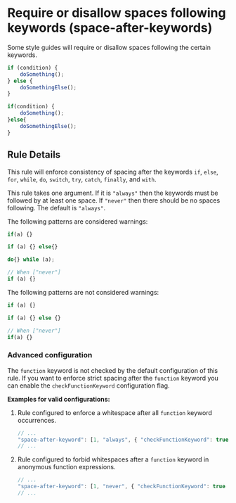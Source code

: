 # Require or disallow spaces following keywords (space-after-keywords)

Some style guides will require or disallow spaces following the certain keywords.

```js
if (condition) {
    doSomething();
} else {
    doSomethingElse();
}

if(condition) {
    doSomething();
}else{
    doSomethingElse();
}
```

## Rule Details

This rule will enforce consistency of spacing after the keywords `if`, `else`, `for`, `while`, `do`, `switch`, `try`, `catch`, `finally`, and `with`.

This rule takes one argument. If it is `"always"` then the keywords must be followed by at least one space. If `"never"`
then there should be no spaces following. The default is `"always"`.

The following patterns are considered warnings:

```js
if(a) {}
```

```js
if (a) {} else{}
```

```js
do{} while (a);
```

```js
// When ["never"]
if (a) {}
```

The following patterns are not considered warnings:

```js
if (a) {}
```

```js
if (a) {} else {}
```

```js
// When ["never"]
if(a) {}
```

### Advanced configuration

The `function` keyword is not checked by the default configuration of this rule. If you want to enforce strict spacing
after the `function` keyword you can enable the `checkFunctionKeyword` configuration flag.

**Examples for valid configurations:**

1. Rule configured to enforce a whitespace after all `function` keyword occurrences.

    ```js
    // ...
    "space-after-keyword": [1, "always", { "checkFunctionKeyword": true } ]
    // ...
    ```

2. Rule configured to forbid whitespaces after a `function` keyword in anonymous function expressions.

    ```js
    // ...
    "space-after-keyword": [1, "never", { "checkFunctionKeyword": true } ]
    // ...
    ```

